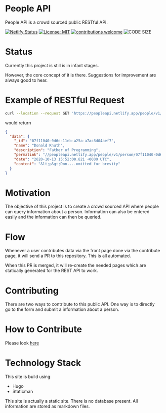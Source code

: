 
# People API

People API is a crowd sourced public RESTful API.

[![Netlify Status](https://img.shields.io/netlify/ca645974-c638-4ce7-8094-0dd7a9e59281.svg?style=square)](https://github.com/JianLoong/famous-people)
[![License: MIT](https://img.shields.io/badge/License-MIT-yellow.svg?style=square)](https://opensource.org/licenses/MIT)
[![contributions welcome](https://img.shields.io/badge/contributions-welcome-brightgreen.svg?style=square)](https://github.com/JianLoong/famous-people/issues)
![CODE SIZE](https://img.shields.io/github/languages/code-size/JianLoong/famous-people?style=flat-square) 


# Status

Currently this project is still is in infant stages.

However, the core concept of it is there. Suggestions for improvement are always good to hear.

# Example of RESTful Request

```bash
curl --location --request GET 'https://peopleapi.netlify.app/people/v1/person/07f11040-0d6c-11eb-a25a-a7ac8d04aef7/index.json'
```

would return

```json
{
  "data": {
    "_id": "07f11040-0d6c-11eb-a25a-a7ac8d04aef7",
    "name": "Donald Knuth",
    "description": "Father of Programming",
    "permalink": "//peopleapi.netlify.app/people/v1/person/07f11040-0d6c-11eb-a25a-a7ac8d04aef7/",
    "date": "2020-10-13 15:52:00.821 +0000 UTC",
    "content": "&lt;p&gt;Don....omitted for brevity"
  }
}
```

# Motivation

The objective of this project is to create a crowd sourced API where people can
query information about a person. Information can also be entered easily and the information can then be queried.

# Flow

Whenever a user contributes data via the front page done via the contribute page, it will send a PR to this repository. This is all automated.

When this PR is merged, it will re-create the needed pages which are statically generated for the REST API to work.

# Contributing

There are two ways to contribute to this public API. One way is to directly go
to the form and submit a information about a person.

# How to Contribute

Please look [here](https://github.com/JianLoong/famous-people/blob/main/CONTRIBUTING.md)

# Technology Stack

This site is build using

- Hugo
- Staticman

This site is actually a static site. There is no database present. All information are stored as markdown files.

